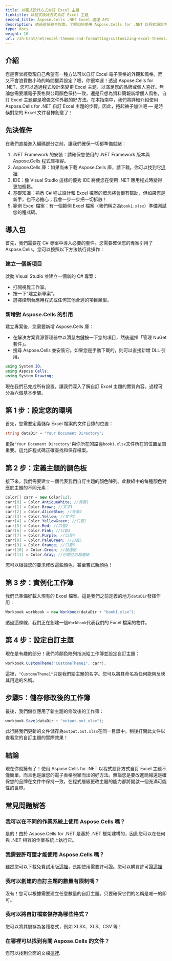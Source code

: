 ```yaml
---
title: 以程式設計方式自訂 Excel 主題
linktitle: 以程式設計方式自訂 Excel 主題
second_title: Aspose.Cells .NET Excel 處理 API
description: 透過這份綜合指南，了解如何使用 Aspose.Cells for .NET 以程式設計方式自訂 Excel 主題。增強您的電子表格。
type: docs
weight: 10
url: /zh-hant/net/excel-themes-and-formatting/customizing-excel-themes/
---
```

## 介紹
您是否曾經發現自己希望有一種方法可以自訂 Excel 電子表格的外觀和風格，而又不會浪費數小時的時間擺弄設定？嗯，你很幸運！透過 Aspose.Cells for .NET，您可以透過程式設計來變更 Excel 主題，以滿足您的品牌或個人喜好。無論您需要讓電子表格與公司顏色保持一致，還是只想為資料簡報新增個人風格，自訂 Excel 主題都是增強文件外觀的好方法。在本指南中，我們將詳細介紹使用 Aspose.Cells for .NET 自訂 Excel 主題的步驟。因此，捲起袖子加油吧 — 是時候對您的 Excel 文件發揮創意了！
## 先決條件
在我們直接進入編碼部分之前，讓我們確保一切都準備就緒：
1. .NET Framework 的安裝：請確保您使用的 .NET Framework 版本與 Aspose.Cells 程式庫相容。
2. Aspose.Cells 庫：如果尚未下載 Aspose.Cells 庫，請下載。你可以找到它[這裡](https://releases.aspose.com/cells/net/). 
3. IDE：像 Visual Studio 這樣的優秀 IDE 將使您在使用 .NET 應用程式時變得更加輕鬆。
4. 基礎知識：熟悉 C# 程式設計和 Excel 檔案的概念將會很有幫助，但如果您是新手，也不必擔心；我會一步一步把一切拆散！
5. 範例 Excel 檔案：有一個範例 Excel 檔案（我們稱之為`book1.xlsx`）準備測試您的程式碼。
## 導入包
首先，我們需要在 C# 專案中導入必要的套件。您需要確保您的專案引用了 Aspose.Cells。您可以按照以下方法執行此操作：
### 建立一個新項目
啟動 Visual Studio 並建立一個新的 C# 專案：
- 打開視覺工作室。
- 按一下“建立新專案”。
- 選擇控制台應用程式或任何其他合適的項目類型。
### 新增對 Aspose.Cells 的引用
建立專案後，您需要新增 Aspose.Cells 庫：
- 在解決方案資源管理器中以滑鼠右鍵按一下您的項目，然後選擇「管理 NuGet 套件」。
- 搜尋 Aspose.Cells 並安裝它。如果您是手動下載的，則可以直接新增 DLL 引用。
```csharp
using System.IO;
using Aspose.Cells;
using System.Drawing;
``` 
現在我們已完成所有設置，讓我們深入了解自訂 Excel 主題的實質內容。過程可分為六個基本步驟。 
## 第 1 步：設定您的環境
首先，您需要定義儲存 Excel 檔案的文件目錄的位置：
```csharp
string dataDir = "Your Document Directory";
```
更換`"Your Document Directory"`與你所在的路徑`book1.xlsx`文件所在的位置至關重要。這允許程式碼正確查找和保存檔案。 
## 第 2 步：定義主題的調色板
接下來，我們需要建立一個代表我們自訂主題的顏色陣列。此數組中的每種顏色對應於主題的不同元素：
```csharp
Color[] carr = new Color[12];
carr[0] = Color.AntiqueWhite; //背景1
carr[1] = Color.Brown; //文字1
carr[2] = Color.AliceBlue; //背景2
carr[3] = Color.Yellow; //文字2
carr[4] = Color.YellowGreen; //口音1
carr[5] = Color.Red; //口音2
carr[6] = Color.Pink; //口音3
carr[7] = Color.Purple; //口音4
carr[8] = Color.PaleGreen; //口音5
carr[9] = Color.Orange; //口音6
carr[10] = Color.Green; //超連結
carr[11] = Color.Gray; //已關注的超連結
```
您可以根據您的要求修改這些顏色，甚至嘗試新顏色！
## 第 3 步：實例化工作簿
我們已準備好載入現有的 Excel 檔案。這是我們之前定義的地方`dataDir`發揮作用：
```csharp
Workbook workbook = new Workbook(dataDir + "book1.xlsx");
```
透過這條線，我們正在創建一個`Workbook`代表我們的 Excel 檔案的物件。 
## 第 4 步：設定自訂主題
現在是有趣的部分！我們將顏色陣列指派給工作簿並設定自訂主題：
```csharp
workbook.CustomTheme("CustomeTheme1", carr);
```
這裡，`"CustomeTheme1"`只是我們給主題的名字。您可以將其命名為任何能夠反映其用途的名稱。 
## 步驟5：儲存修改後的工作簿
最後，我們儲存應用了新主題的修改後的工作簿：
```csharp
workbook.Save(dataDir + "output.out.xlsx");
```
此行將我們更新的文件儲存為`output.out.xlsx`在同一目錄中。稍後打開此文件以查看您的自訂主題的實際效果！
## 結論
現在你就擁有了！使用 Aspose.Cells for .NET 以程式設計方式自訂 Excel 主題不僅簡單，而且也是讓您的電子表格脫穎而出的好方法。無論您是要改進簡報還是確保您的品牌在文件中保持一致，在程式層級更改主題的能力都將開啟一個充滿可能性的世界。
## 常見問題解答
### 我可以在不同的作業系統上使用 Aspose.Cells 嗎？  
是的！由於 Aspose.Cells for .NET 是基於 .NET 框架建構的，因此您可以在任何與 .NET 相容的作業系統上執行它。
### 我需要許可證才能使用 Aspose.Cells 嗎？  
雖然您可以下載免費試用版[這裡](https://releases.aspose.com/)，長期使用需要許可證。您可以購買許可證[這裡](https://purchase.aspose.com/buy).
### 我可以創建的自訂主題的數量有限制嗎？  
沒有！您可以根據需要建立任意數量的自訂主題。只要確保它們的名稱是唯一的即可。
### 我可以將自訂檔案儲存為哪些格式？  
您可以將其儲存為各種格式，例如 XLSX、XLS、CSV 等！
### 在哪裡可以找到有關 Aspose.Cells 的文件？  
您可以找到全面的文檔[這裡](https://reference.aspose.com/cells/net/).